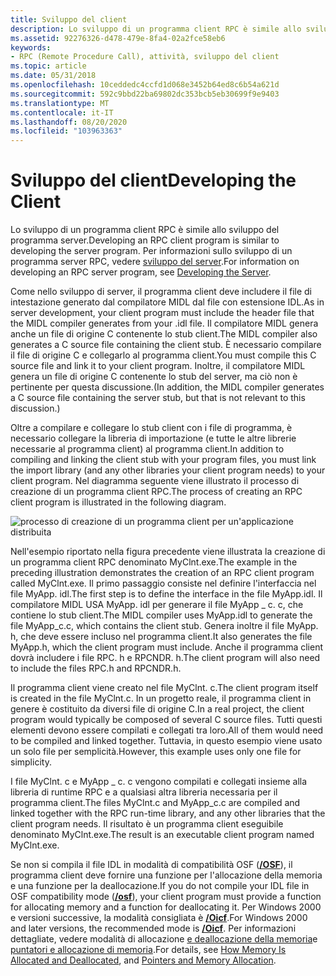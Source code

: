 ```yaml
---
title: Sviluppo del client
description: Lo sviluppo di un programma client RPC è simile allo sviluppo del programma server. Per informazioni sullo sviluppo di un programma server RPC, vedere sviluppo del server.
ms.assetid: 92276326-d478-479e-8fa4-02a2fce58eb6
keywords:
- RPC (Remote Procedure Call), attività, sviluppo del client
ms.topic: article
ms.date: 05/31/2018
ms.openlocfilehash: 10ceddedc4ccfd1d068e3452b64ed8c6b54a621d
ms.sourcegitcommit: 592c9bbd22ba69802dc353bcb5eb30699f9e9403
ms.translationtype: MT
ms.contentlocale: it-IT
ms.lasthandoff: 08/20/2020
ms.locfileid: "103963363"
---
```

# <a name="developing-the-client"></a><span data-ttu-id="37f08-105">Sviluppo del client</span><span class="sxs-lookup"><span data-stu-id="37f08-105">Developing the Client</span></span>

<span data-ttu-id="37f08-106">Lo sviluppo di un programma client RPC è simile allo sviluppo del programma server.</span><span class="sxs-lookup"><span data-stu-id="37f08-106">Developing an RPC client program is similar to developing the server program.</span></span> <span data-ttu-id="37f08-107">Per informazioni sullo sviluppo di un programma server RPC, vedere [sviluppo del server](developing-the-server.md).</span><span class="sxs-lookup"><span data-stu-id="37f08-107">For information on developing an RPC server program, see [Developing the Server](developing-the-server.md).</span></span>

<span data-ttu-id="37f08-108">Come nello sviluppo di server, il programma client deve includere il file di intestazione generato dal compilatore MIDL dal file con estensione IDL.</span><span class="sxs-lookup"><span data-stu-id="37f08-108">As in server development, your client program must include the header file that the MIDL compiler generates from your .idl file.</span></span> <span data-ttu-id="37f08-109">Il compilatore MIDL genera anche un file di origine C contenente lo stub client.</span><span class="sxs-lookup"><span data-stu-id="37f08-109">The MIDL compiler also generates a C source file containing the client stub.</span></span> <span data-ttu-id="37f08-110">È necessario compilare il file di origine C e collegarlo al programma client.</span><span class="sxs-lookup"><span data-stu-id="37f08-110">You must compile this C source file and link it to your client program.</span></span> <span data-ttu-id="37f08-111">Inoltre, il compilatore MIDL genera un file di origine C contenente lo stub del server, ma ciò non è pertinente per questa discussione.</span><span class="sxs-lookup"><span data-stu-id="37f08-111">(In addition, the MIDL compiler generates a C source file containing the server stub, but that is not relevant to this discussion.)</span></span>

<span data-ttu-id="37f08-112">Oltre a compilare e collegare lo stub client con i file di programma, è necessario collegare la libreria di importazione (e tutte le altre librerie necessarie al programma client) al programma client.</span><span class="sxs-lookup"><span data-stu-id="37f08-112">In addition to compiling and linking the client stub with your program files, you must link the import library (and any other libraries your client program needs) to your client program.</span></span> <span data-ttu-id="37f08-113">Nel diagramma seguente viene illustrato il processo di creazione di un programma client RPC.</span><span class="sxs-lookup"><span data-stu-id="37f08-113">The process of creating an RPC client program is illustrated in the following diagram.</span></span>

![processo di creazione di un programma client per un'applicazione distribuita](images/clntdev.png)

<span data-ttu-id="37f08-115">Nell'esempio riportato nella figura precedente viene illustrata la creazione di un programma client RPC denominato MyClnt.exe.</span><span class="sxs-lookup"><span data-stu-id="37f08-115">The example in the preceding illustration demonstrates the creation of an RPC client program called MyClnt.exe.</span></span> <span data-ttu-id="37f08-116">Il primo passaggio consiste nel definire l'interfaccia nel file MyApp. idl.</span><span class="sxs-lookup"><span data-stu-id="37f08-116">The first step is to define the interface in the file MyApp.idl.</span></span> <span data-ttu-id="37f08-117">Il compilatore MIDL USA MyApp. idl per generare il file MyApp \_ c. c, che contiene lo stub client.</span><span class="sxs-lookup"><span data-stu-id="37f08-117">The MIDL compiler uses MyApp.idl to generate the file MyApp\_c.c, which contains the client stub.</span></span> <span data-ttu-id="37f08-118">Genera inoltre il file MyApp. h, che deve essere incluso nel programma client.</span><span class="sxs-lookup"><span data-stu-id="37f08-118">It also generates the file MyApp.h, which the client program must include.</span></span> <span data-ttu-id="37f08-119">Anche il programma client dovrà includere i file RPC. h e RPCNDR. h.</span><span class="sxs-lookup"><span data-stu-id="37f08-119">The client program will also need to include the files RPC.h and RPCNDR.h.</span></span>

<span data-ttu-id="37f08-120">Il programma client viene creato nel file MyClnt. c.</span><span class="sxs-lookup"><span data-stu-id="37f08-120">The client program itself is created in the file MyClnt.c.</span></span> <span data-ttu-id="37f08-121">In un progetto reale, il programma client in genere è costituito da diversi file di origine C.</span><span class="sxs-lookup"><span data-stu-id="37f08-121">In a real project, the client program would typically be composed of several C source files.</span></span> <span data-ttu-id="37f08-122">Tutti questi elementi devono essere compilati e collegati tra loro.</span><span class="sxs-lookup"><span data-stu-id="37f08-122">All of them would need to be compiled and linked together.</span></span> <span data-ttu-id="37f08-123">Tuttavia, in questo esempio viene usato un solo file per semplicità.</span><span class="sxs-lookup"><span data-stu-id="37f08-123">However, this example uses only one file for simplicity.</span></span>

<span data-ttu-id="37f08-124">I file MyClnt. c e MyApp \_ c. c vengono compilati e collegati insieme alla libreria di runtime RPC e a qualsiasi altra libreria necessaria per il programma client.</span><span class="sxs-lookup"><span data-stu-id="37f08-124">The files MyClnt.c and MyApp\_c.c are compiled and linked together with the RPC run-time library, and any other libraries that the client program needs.</span></span> <span data-ttu-id="37f08-125">Il risultato è un programma client eseguibile denominato MyClnt.exe.</span><span class="sxs-lookup"><span data-stu-id="37f08-125">The result is an executable client program named MyClnt.exe.</span></span>

<span data-ttu-id="37f08-126">Se non si compila il file IDL in modalità di compatibilità OSF ([**/OSF**](/windows/desktop/Midl/-osf)), il programma client deve fornire una funzione per l'allocazione della memoria e una funzione per la deallocazione.</span><span class="sxs-lookup"><span data-stu-id="37f08-126">If you do not compile your IDL file in OSF compatibility mode ([**/osf**](/windows/desktop/Midl/-osf)), your client program must provide a function for allocating memory and a function for deallocating it.</span></span> <span data-ttu-id="37f08-127">Per Windows 2000 e versioni successive, la modalità consigliata è [**/Oicf**](/windows/desktop/Midl/-oi).</span><span class="sxs-lookup"><span data-stu-id="37f08-127">For Windows 2000 and later versions, the recommended mode is [**/Oicf**](/windows/desktop/Midl/-oi).</span></span> <span data-ttu-id="37f08-128">Per informazioni dettagliate, vedere modalità di allocazione [e deallocazione della memoria](how-memory-is-allocated-and-deallocated.md)e [puntatori e allocazione di memoria](pointers-and-memory-allocation.md).</span><span class="sxs-lookup"><span data-stu-id="37f08-128">For details, see [How Memory Is Allocated and Deallocated](how-memory-is-allocated-and-deallocated.md), and [Pointers and Memory Allocation](pointers-and-memory-allocation.md).</span></span>

 

 